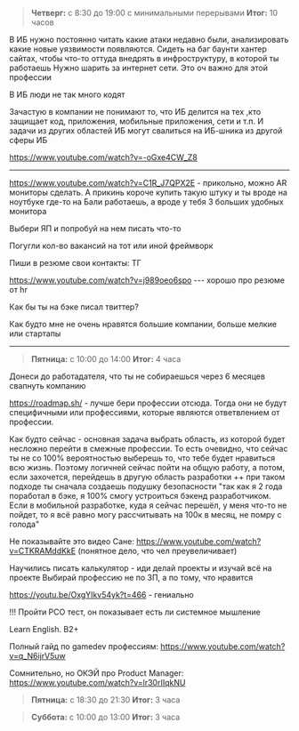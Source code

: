 > **Четверг:** с 8:30 до 19:00 с минимальными перерывами
> **Итог:** 10 часов



В ИБ нужно постоянно читать какие атаки недавно были, анализировать какие новые уязвимости появляются. Сидеть на баг баунти хантер сайтах, чтобы что-то оттуда внедрять в инфроструктуру, в которой ты работаешь
Нужно шарить за интернет сети. Это оч важно для этой профессии

В ИБ люди не так много кодят

Зачастую в компании не понимают то, что ИБ делится на тех ,кто защищает код, приложения, мобильные приложения, сети и т.п. И задачи из других областей ИБ могут свалиться на ИБ-шника из другой сферы ИБ

https://www.youtube.com/watch?v=-oGxe4CW_Z8

----


https://www.youtube.com/watch?v=C1R_J7QPX2E - прикольно, можно AR мониторы сделать. А прикинь короче купить такую штуку и ты вроде на ноутбуке где-то на Бали работаешь, а вроде у тебя 3 больших удобных монитора





Выбери ЯП и попробуй на нем писать что-то

Погугли кол-во вакансий на тот или иной фреймворк


Пиши в резюме свои контакты: ТГ


https://www.youtube.com/watch?v=j989oeo6spo --- хорошо про резюме от hr


Как бы ты на бэке писал твиттер?

Как будто мне не очень нравятся большие компании, больше мелкие или стартапы

----

> **Пятница:** с 10:00 до 14:00
> **Итог:** 4 часа

Донеси до работадателя, что ты не собираешься через 6 месяцев свапнуть компанию

https://roadmap.sh/ - лучше бери профессии отсюда. Тогда они не будут специфичными или профессиями, которые являются ответвлением от профессии.

Как будто сейчас - основная задача выбрать область, из которой будет несложно перейти в смежные профессии. То есть очевидно, что сейчас ты не со 100% вероятностью выберешь то, что тебе будет нравиться всю жизнь. Поэтому логичней сейчас пойти на общую работу, а потом, если захочется, перейдешь в другую область разработки
++ при таком подходе ты сначала создаешь подушку безопасности "так как я 2 года поработал в бэке, я 100% смогу устроиться бэкенд разработчиком. Если в мобильной разработке, куда я сейчас перешёл, у меня что-то не пойдет, то я всё равно могу рассчитывать на 100к в месяц, не помру с голода" 


Не показывайте это видео Сане: https://www.youtube.com/watch?v=CTKRAMddKkE 
(понятное дело, что чел преувеличивает)

Научились писать калькулятор - иди делай проекты и изучай всё на проекте
Выбирай профессию не по ЗП, а по тому, что нравится

https://youtu.be/OxgYIkv54yk?t=466 - гениально


!!! Пройти PCO тест, он показывает есть ли системное мышление

Learn English. B2+


Полный гайд по gamedev профессиям: https://www.youtube.com/watch?v=q_N6ijrV5uw

Сомнительно, но ОКЭЙ про Product Manager: https://www.youtube.com/watch?v=lr30rIIqkNU


> **Пятница:** с 18:30 до 21:30
> **Итог:** 3 часа



> **Суббота:** с 10:00 до 13:00
> **Итог:** 3 часа
